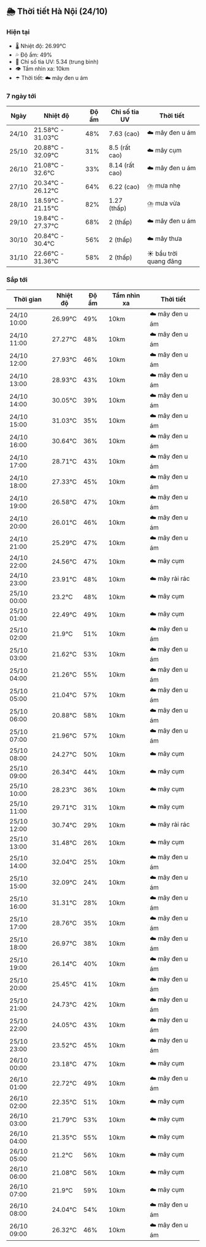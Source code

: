 ## 🌦️ Thời tiết Hà Nội (24/10)

### Hiện tại

- 🌡️ Nhiệt độ: 26.99℃
- 💦 Độ ẩm: 49%
- 🌟 Chỉ số tia UV: 5.34 (trung bình)
- 👁️ Tầm nhìn xa: 10km
- ☂️ Thời tiết: ☁️ mây đen u ám

### 7 ngày tới

| Ngày | Nhiệt độ | Độ ẩm | Chỉ số tia UV | Thời tiết |
| --- | --- | --- | --- | --- |
| 24/10 | 21.58℃ - 31.03℃ | 48% | 7.63 (cao) | ☁️ mây đen u ám |
| 25/10 | 20.88℃ - 32.09℃ | 31% | 8.5 (rất cao) | ☁️ mây cụm |
| 26/10 | 21.08℃ - 32.6℃ | 33% | 8.14 (rất cao) | ☁️ mây đen u ám |
| 27/10 | 20.34℃ - 26.12℃ | 64% | 6.22 (cao) | ⛈️ mưa nhẹ |
| 28/10 | 18.59℃ - 21.15℃ | 82% | 1.27 (thấp) | ⛈️ mưa vừa |
| 29/10 | 19.84℃ - 27.37℃ | 68% | 2 (thấp) | ☁️ mây đen u ám |
| 30/10 | 20.84℃ - 30.4℃ | 56% | 2 (thấp) | ☁️ mây thưa |
| 31/10 | 22.66℃ - 31.36℃ | 58% | 2 (thấp) | ☀️ bầu trời quang đãng |

### Sắp tới

| Thời gian | Nhiệt độ | Độ ẩm | Tầm nhìn xa | Thời tiết |
| --- | --- | --- | --- | --- |
| 24/10 10:00 | 26.99℃ | 49% | 10km | ☁️ mây đen u ám |
| 24/10 11:00 | 27.27℃ | 48% | 10km | ☁️ mây đen u ám |
| 24/10 12:00 | 27.93℃ | 46% | 10km | ☁️ mây đen u ám |
| 24/10 13:00 | 28.93℃ | 43% | 10km | ☁️ mây đen u ám |
| 24/10 14:00 | 30.05℃ | 39% | 10km | ☁️ mây đen u ám |
| 24/10 15:00 | 31.03℃ | 35% | 10km | ☁️ mây đen u ám |
| 24/10 16:00 | 30.64℃ | 36% | 10km | ☁️ mây đen u ám |
| 24/10 17:00 | 28.71℃ | 43% | 10km | ☁️ mây đen u ám |
| 24/10 18:00 | 27.33℃ | 45% | 10km | ☁️ mây đen u ám |
| 24/10 19:00 | 26.58℃ | 47% | 10km | ☁️ mây đen u ám |
| 24/10 20:00 | 26.01℃ | 46% | 10km | ☁️ mây đen u ám |
| 24/10 21:00 | 25.29℃ | 47% | 10km | ☁️ mây đen u ám |
| 24/10 22:00 | 24.56℃ | 47% | 10km | ☁️ mây cụm |
| 24/10 23:00 | 23.91℃ | 48% | 10km | ☁️ mây rải rác |
| 25/10 00:00 | 23.2℃ | 48% | 10km | ☁️ mây cụm |
| 25/10 01:00 | 22.49℃ | 49% | 10km | ☁️ mây cụm |
| 25/10 02:00 | 21.9℃ | 51% | 10km | ☁️ mây đen u ám |
| 25/10 03:00 | 21.62℃ | 53% | 10km | ☁️ mây đen u ám |
| 25/10 04:00 | 21.26℃ | 55% | 10km | ☁️ mây đen u ám |
| 25/10 05:00 | 21.04℃ | 57% | 10km | ☁️ mây đen u ám |
| 25/10 06:00 | 20.88℃ | 58% | 10km | ☁️ mây đen u ám |
| 25/10 07:00 | 21.96℃ | 57% | 10km | ☁️ mây đen u ám |
| 25/10 08:00 | 24.27℃ | 50% | 10km | ☁️ mây cụm |
| 25/10 09:00 | 26.34℃ | 44% | 10km | ☁️ mây cụm |
| 25/10 10:00 | 28.23℃ | 36% | 10km | ☁️ mây cụm |
| 25/10 11:00 | 29.71℃ | 31% | 10km | ☁️ mây cụm |
| 25/10 12:00 | 30.74℃ | 29% | 10km | ☁️ mây rải rác |
| 25/10 13:00 | 31.48℃ | 26% | 10km | ☁️ mây cụm |
| 25/10 14:00 | 32.04℃ | 25% | 10km | ☁️ mây đen u ám |
| 25/10 15:00 | 32.09℃ | 24% | 10km | ☁️ mây đen u ám |
| 25/10 16:00 | 31.31℃ | 28% | 10km | ☁️ mây đen u ám |
| 25/10 17:00 | 28.76℃ | 35% | 10km | ☁️ mây đen u ám |
| 25/10 18:00 | 26.97℃ | 38% | 10km | ☁️ mây đen u ám |
| 25/10 19:00 | 26.14℃ | 40% | 10km | ☁️ mây đen u ám |
| 25/10 20:00 | 25.45℃ | 41% | 10km | ☁️ mây đen u ám |
| 25/10 21:00 | 24.73℃ | 42% | 10km | ☁️ mây đen u ám |
| 25/10 22:00 | 24.05℃ | 43% | 10km | ☁️ mây đen u ám |
| 25/10 23:00 | 23.52℃ | 45% | 10km | ☁️ mây đen u ám |
| 26/10 00:00 | 23.18℃ | 47% | 10km | ☁️ mây cụm |
| 26/10 01:00 | 22.72℃ | 49% | 10km | ☁️ mây đen u ám |
| 26/10 02:00 | 22.35℃ | 51% | 10km | ☁️ mây cụm |
| 26/10 03:00 | 21.79℃ | 53% | 10km | ☁️ mây cụm |
| 26/10 04:00 | 21.35℃ | 55% | 10km | ☁️ mây cụm |
| 26/10 05:00 | 21.2℃ | 56% | 10km | ☁️ mây cụm |
| 26/10 06:00 | 21.08℃ | 56% | 10km | ☁️ mây cụm |
| 26/10 07:00 | 21.9℃ | 59% | 10km | ☁️ mây cụm |
| 26/10 08:00 | 24.04℃ | 54% | 10km | ☁️ mây đen u ám |
| 26/10 09:00 | 26.32℃ | 46% | 10km | ☁️ mây đen u ám |
